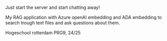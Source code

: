Just start the server and start chatting away!

My RAG application with Azure openAI embedding and ADA embedding to search trough text files and ask questions about them.

Hogeschool rotterdam PRG9, 24/25

